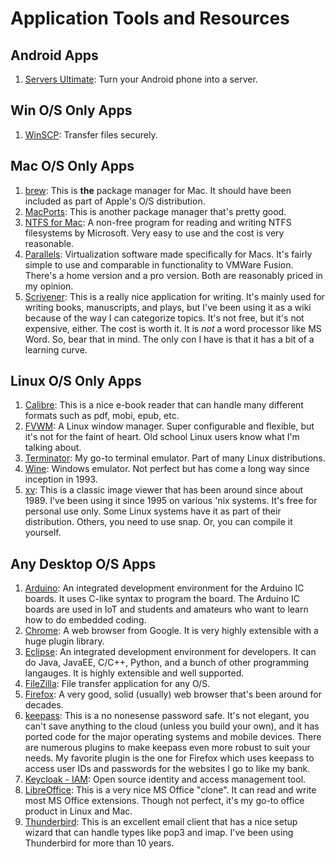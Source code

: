 # Application Tools and Resources

## Android Apps
1. [Servers Ultimate](https://play.google.com/store/apps/details?id=com.icecoldapps.serversultimate): Turn your Android phone into a server. 

## Win O/S Only Apps
1. [WinSCP](https://winscp.net/eng/index.php): Transfer files securely.

## Mac O/S Only Apps
1. [brew](https://brew.sh/): This is **the** package manager for Mac. It should have been included as part of Apple's O/S distribution.
1. [MacPorts](https://www.macports.org/): This is another package manager that's pretty good.
1. [NTFS for Mac](https://www.paragon-software.com/us/home/ntfs-mac/): A non-free program for reading and writing NTFS filesystems by Microsoft. Very easy to use and the cost is very reasonable.
1. [Parallels](https://www.parallels.com): Virtualization software made specifically for Macs. It's fairly simple to use and comparable in functionality to VMWare Fusion. There's a home version and a pro version. Both are reasonably priced in my opinion. 
1. [Scrivener](https://www.literatureandlatte.com/scrivener/overview): This is a really nice application for writing. It's mainly used for writing books, manuscripts, and plays, but I've been using it as a wiki because of the way I can categorize topics. It's not free, but it's not expensive, either. The cost is worth it. It is *not* a word processor like MS Word. So, bear that in mind. The only con I have is that it has a bit of a learning curve.

## Linux O/S Only Apps
1. [Calibre](https://calibre-ebook.com/): This is a nice e-book reader that can handle many different formats such as pdf, mobi, epub, etc.
1. [FVWM](https://www.fvwm.org/): A Linux window manager. Super configurable and flexible, but it's not for the faint of heart. Old school Linux users know what I'm talking about.
1. [Terminator](https://launchpad.net/terminator): My go-to terminal emulator. Part of many Linux distributions.
1. [Wine](https://www.winehq.org/): Windows emulator. Not perfect but has come a long way since inception in 1993.
1. [xv](https://github.com/haegar/xv): This is a classic image viewer that has been around since about 1989. I've been using it since 1995 on various 'nix systems. It's free for personal use only. Some Linux systems have it as part of their distribution. Others, you need to use snap. Or, you can compile it yourself.

## Any Desktop O/S Apps
1. [Arduino](https://www.arduino.cc/en/software/): An integrated development environment for the Arduino IC boards. It uses C-like syntax to program the board. The Arduino IC boards are used in IoT and students and amateurs who want to learn how to do embedded coding.
1. [Chrome](https://www.google.com/chrome/): A web browser from Google. It is very highly extensible with a huge plugin library.
1. [Eclipse](https://www.eclipse.org/downloads/): An integrated development environment for developers. It can do Java, JavaEE, C/C++, Python, and a bunch of other programming langauges. It is highly extensible and well supported.
4. [FileZilla](https://filezilla-project.org/): File transfer application for any O/S.
1. [Firefox](https://www.mozilla.org/en-US/): A very good, solid (usually) web browser that's been around for decades.
1. [keepass](https://keepass.info/): This is a no nonesense password safe. It's not elegant, you can't save anything to the cloud (unless you build your own), and it has ported code for the major operating systems and mobile devices. There are numerous plugins to make keepass even more robust to suit your needs. My favorite plugin is the one for Firefox which uses keepass to access user IDs and passwords for the websites I go to like my bank.
1. [Keycloak - IAM](https://www.keycloak.org/index.html): Open source identity and access management tool.
1. [LibreOffice](https://www.libreoffice.org/): This is a very nice MS Office "clone". It can read and write most MS Office extensions. Though not perfect, it's my go-to office product in Linux and Mac.
1. [Thunderbird](https://www.thunderbird.net/en-US/): This is an excellent email client that has a nice setup wizard that can handle types like pop3 and imap. I've been using Thunderbird for more than 10 years.
